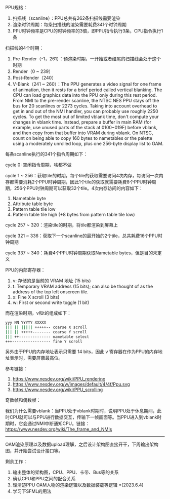 PPU规格：
1. 扫描线（scanline）：PPU总共有262条扫描线需要渲染
2. 渲染时钟周期：每条扫描线的渲染需要耗费341个时钟周期
3. PPU时钟频率是CPU的时钟频率的3倍，即PPU指令执行3条，CPU指令执行1条

扫描线的4个时期：
1. Pre-Render（-1，261）：预渲染时期，一开始或者结尾的扫描线会处于这个时期
2. Render（0 ~ 239）
3. Post-Render（240） 
4. V-Blank（241 ~ 260）：The PPU generates a video signal for one frame of animation, then it rests for a brief period called vertical blanking. The CPU can load graphics data into the PPU only during this rest period. From NMI to the pre-render scanline, the NTSC NES PPU stays off the bus for 20 scanlines or 2273 cycles. Taking into account overhead to get in and out of the NMI handler, you can probably use roughly 2250 cycles. To get the most out of limited vblank time, don't compute your changes in vblank time. Instead, prepare a buffer in main RAM (for example, use unused parts of the stack at $0100-$019F) before vblank, and then copy from that buffer into VRAM during vblank. On NTSC, count on being able to copy 160 bytes to nametables or the palette using a moderately unrolled loop, plus one 256-byte display list to OAM.



每条scanline执行的341个指令周期如下：

cycle 0: 空闲指令周期，啥都不做

cycle 1 ~ 256：获取tile的时期，每个tile的获取需要访问4次内存，每访问一次内存都需要消耗2个PPU时钟周期，因此1个tile的获取就需要耗费8个PPU时钟周期，256个PPU时钟周期可以获取32个tile。4次内存访问的内容如下：
1. Nametable byte
2. Attribute table byte
3. Pattern table tile low
4. Pattern table tile high (+8 bytes from pattern table tile low)

cycle 257 ~ 320：渲染tile的时期，将tile都渲染到屏幕上

cycle 321 ~ 336：获取下一个scanline的最开始的2个tile，总共耗费16个PPU时钟周期

cycle 337 ~ 340：耗费4个PPU时钟周期获取Nametable bytes，但是目的未定义

PPU的内部寄存器：
1. v: 存储的是当前的 VRAM 地址 (15 bits)
2. t: Temporary VRAM address (15 bits); can also be thought of as the address of the top left onscreen tile.
3. x: Fine X scroll (3 bits)
4. w: First or second write toggle (1 bit)

而在渲染时期，v和t的组成如下：
```bash
yyy NN YYYYY XXXXX
||| || ||||| +++++-- coarse X scroll
||| || +++++-------- coarse Y scroll
||| ++-------------- nametable select
+++----------------- fine Y scroll
```
另外由于PPU的内存地址表示只需要 14 bits，因此 v 寄存器在作为PPU的内存地址表示时，需要屏蔽最高位。

参考链接：
1. https://www.nesdev.org/wiki/PPU_rendering
2. https://www.nesdev.org/w/images/default/4/4f/Ppu.svg
3. https://www.nesdev.org/wiki/PPU_scrolling

奇数帧和偶数帧：

我们为什么需要vblank：当PPU处于vblank时期时，说明PPU处于休息期间，此时CPU就可以与PPU进行数据交互，传输下一帧画面等。当PPU进入到vblank时期时，它会通过NMI中断通知CPU。链接：https://www.nesdev.org/wiki/The_frame_and_NMIs


---



OAM渲染原理以及数据upload理解，之后设计架构图直接开干，下周输出架构图，并开始尝试设计接口等。

剩余工作：
1. 输出整体的架构图，CPU、PPU、卡带、Bus等的关系
2. 确认CPU和PPU之间的配合关系
3. 理清楚PPU OAM人物的渲染逻辑以及数据装载等逻辑 *(2023.6.4)
4. 学习下SFML的用法